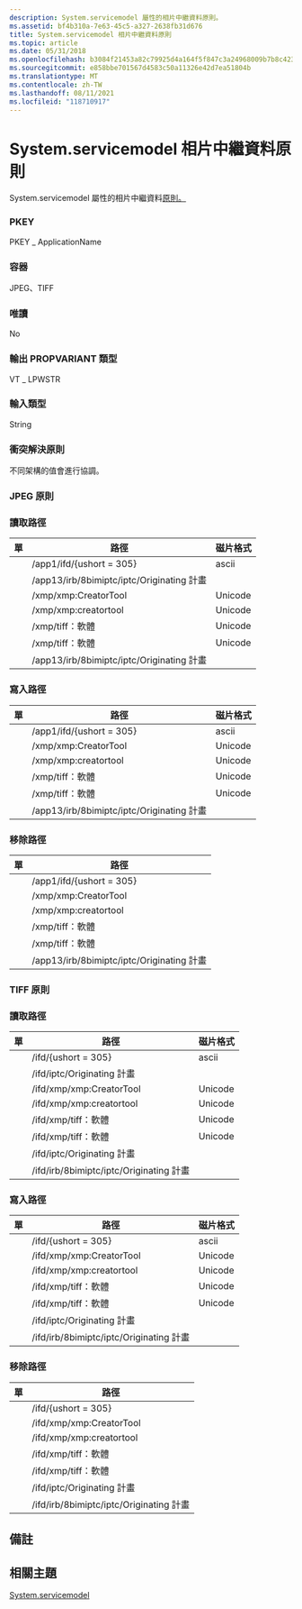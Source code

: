 ```yaml
---
description: System.servicemodel 屬性的相片中繼資料原則。
ms.assetid: bf4b310a-7e63-45c5-a327-2638fb31d676
title: System.servicemodel 相片中繼資料原則
ms.topic: article
ms.date: 05/31/2018
ms.openlocfilehash: b3084f21453a82c79925d4a164f5f847c3a24968009b7b8c4236ce3a40872dad
ms.sourcegitcommit: e858bbe701567d4583c50a11326e42d7ea51804b
ms.translationtype: MT
ms.contentlocale: zh-TW
ms.lasthandoff: 08/11/2021
ms.locfileid: "118710917"
---
```

# <a name="systemapplicationname-photo-metadata-policy"></a>System.servicemodel 相片中繼資料原則

System.servicemodel 屬性的相片中繼資料[原則。](../properties/props-system-applicationname.md)

### <a name="pkey"></a>PKEY

PKEY \_ ApplicationName

### <a name="containers"></a>容器

JPEG、TIFF

### <a name="read-only"></a>唯讀

No

### <a name="output-propvariant-type"></a>輸出 PROPVARIANT 類型

VT \_ LPWSTR

### <a name="input-type"></a>輸入類型

String

### <a name="conflict-resolution-policy"></a>衝突解決原則

不同架構的值會進行協調。

### <a name="jpeg-policy"></a>JPEG 原則

### <a name="read-paths"></a>讀取路徑



| 單 | 路徑                                         | 磁片格式 |
|-------|----------------------------------------------|-------------|
|       | /app1/ifd/{ushort = 305}                       | ascii       |
|       | /app13/irb/8bimiptc/iptc/Originating 計畫 |             |
|       | /xmp/xmp:CreatorTool                         | Unicode     |
|       | /xmp/xmp:creatortool                         | Unicode     |
|       | /xmp/tiff：軟體                           | Unicode     |
|       | /xmp/tiff：軟體                           | Unicode     |
|       | /app13/irb/8bimiptc/iptc/Originating 計畫 |             |



 

### <a name="write-paths"></a>寫入路徑



| 單 | 路徑                                         | 磁片格式 |
|-------|----------------------------------------------|-------------|
|       | /app1/ifd/{ushort = 305}                       | ascii       |
|       | /xmp/xmp:CreatorTool                         | Unicode     |
|       | /xmp/xmp:creatortool                         | Unicode     |
|       | /xmp/tiff：軟體                           | Unicode     |
|       | /xmp/tiff：軟體                           | Unicode     |
|       | /app13/irb/8bimiptc/iptc/Originating 計畫 |             |



 

### <a name="remove-paths"></a>移除路徑



| 單 | 路徑                                         |
|-------|----------------------------------------------|
|       | /app1/ifd/{ushort = 305}                       |
|       | /xmp/xmp:CreatorTool                         |
|       | /xmp/xmp:creatortool                         |
|       | /xmp/tiff：軟體                           |
|       | /xmp/tiff：軟體                           |
|       | /app13/irb/8bimiptc/iptc/Originating 計畫 |



 

### <a name="tiff-policy"></a>TIFF 原則

### <a name="read-paths"></a>讀取路徑



| 單 | 路徑                                       | 磁片格式 |
|-------|--------------------------------------------|-------------|
|       | /ifd/{ushort = 305}                          | ascii       |
|       | /ifd/iptc/Originating 計畫              |             |
|       | /ifd/xmp/xmp:CreatorTool                   | Unicode     |
|       | /ifd/xmp/xmp:creatortool                   | Unicode     |
|       | /ifd/xmp/tiff：軟體                     | Unicode     |
|       | /ifd/xmp/tiff：軟體                     | Unicode     |
|       | /ifd/iptc/Originating 計畫              |             |
|       | /ifd/irb/8bimiptc/iptc/Originating 計畫 |             |



 

### <a name="write-paths"></a>寫入路徑



| 單 | 路徑                                       | 磁片格式 |
|-------|--------------------------------------------|-------------|
|       | /ifd/{ushort = 305}                          | ascii       |
|       | /ifd/xmp/xmp:CreatorTool                   | Unicode     |
|       | /ifd/xmp/xmp:creatortool                   | Unicode     |
|       | /ifd/xmp/tiff：軟體                     | Unicode     |
|       | /ifd/xmp/tiff：軟體                     | Unicode     |
|       | /ifd/iptc/Originating 計畫              |             |
|       | /ifd/irb/8bimiptc/iptc/Originating 計畫 |             |



 

### <a name="remove-paths"></a>移除路徑



| 單 | 路徑                                       |
|-------|--------------------------------------------|
|       | /ifd/{ushort = 305}                          |
|       | /ifd/xmp/xmp:CreatorTool                   |
|       | /ifd/xmp/xmp:creatortool                   |
|       | /ifd/xmp/tiff：軟體                     |
|       | /ifd/xmp/tiff：軟體                     |
|       | /ifd/iptc/Originating 計畫              |
|       | /ifd/irb/8bimiptc/iptc/Originating 計畫 |



 

## <a name="remarks"></a>備註

## <a name="related-topics"></a>相關主題

<dl> <dt>

[System.servicemodel](../properties/props-system-applicationname.md)
</dt> </dl>

 

 

